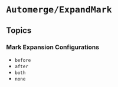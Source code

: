 # ``Automerge/ExpandMark``

## Topics

### Mark Expansion Configurations

- ``before``
- ``after``
- ``both``
- ``none``
